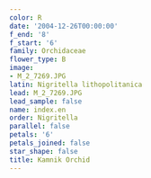 ```yaml
---
color: R
date: '2004-12-26T00:00:00'
f_end: '8'
f_start: '6'
family: Orchidaceae
flower_type: B
image:
- M_2_7269.JPG
latin: Nigritella lithopolitanica
lead: M_2_7269.JPG
lead_sample: false
name: index.en
order: Nigritella
parallel: false
petals: '6'
petals_joined: false
star_shape: false
title: Kamnik Orchid
---
```

